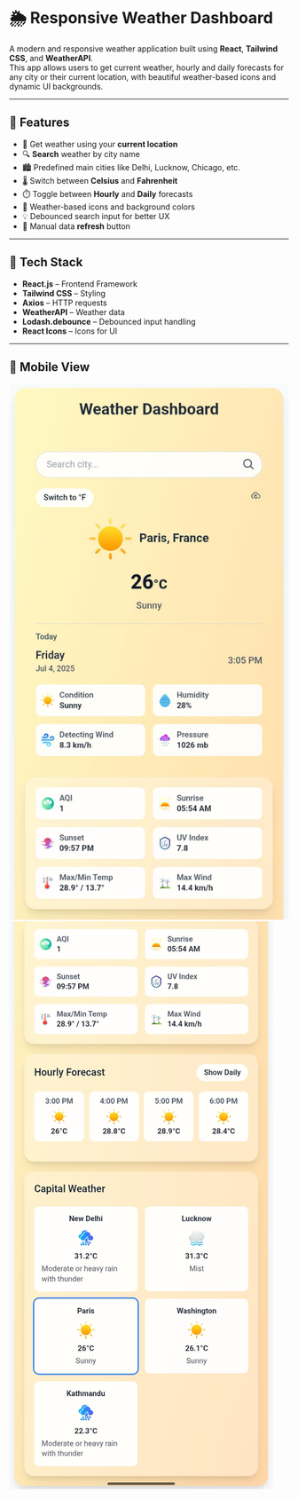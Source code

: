 # 🌦️ Responsive Weather Dashboard

A modern and responsive weather application built using **React**, **Tailwind CSS**, and **WeatherAPI**.  
This app allows users to get current weather, hourly and daily forecasts for any city or their current location, with beautiful weather-based icons and dynamic UI backgrounds.

---

## 🚀 Features

- 📍 Get weather using your **current location**
- 🔍 **Search** weather by city name
- 🏙️ Predefined main cities like Delhi, Lucknow, Chicago, etc.
- 🌡️ Switch between **Celsius** and **Fahrenheit**
- ⏱️ Toggle between **Hourly** and **Daily** forecasts
- 🎨 Weather-based icons and background colors
- 💡 Debounced search input for better UX
- 🔁 Manual data **refresh** button

---

## 🧰 Tech Stack

- **React.js** – Frontend Framework  
- **Tailwind CSS** – Styling  
- **Axios** – HTTP requests  
- **WeatherAPI** – Weather data  
- **Lodash.debounce** – Debounced input handling  
- **React Icons** – Icons for UI

---
## 📱 Mobile View
![Homepage](/public/screenshots/p1.jpg)
![](/public/screenshots/p2.jpg)

